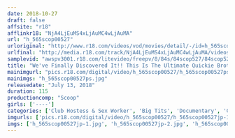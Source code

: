 ```yaml
---
date: 2018-10-27
draft: false
affsite: "r18"
afflinkr18: "NjA4LjEuMS4xLjAuMC4wLjAuMA"
url: "h_565scop00527"
urloriginal: "http://www.r18.com/videos/vod/movies/detail/-/id=h_565scop00527"
urlfinal: "http://media.r18.com/track/NjA4LjEuMS4xLjAuMC4wLjAuMA/videos/vod/movies/detail/-/id=h_565scop00527"
samplevid: "awspv3001.r18.com/litevideo/freepv/8/84s/84scop527/84scop527_dmb_w.mp4"
title: "We've Finally Discovered It!! This Is The Ultimate Quickie Brothel, Operating Quietly In A Depopulated Town, Forgotten By The World, But It Offers Unlimited Creampie Sex As A Standard Option And You'll Get To Cum Until Your Testicles Are Bone Dry!! A Thorough SCOOP!!"
mainimgurl: "pics.r18.com/digital/video/h_565scop00527/h_565scop00527ps.jpg"
mainimgs: "h_565scop00527ps.jpg"
releasedate: "July 13, 2018"
duration: 115
productioncomp: "Scoop"
girls: ['----']
categories: ['Club Hostess & Sex Worker', 'Big Tits', 'Documentary', 'Cowgirl', 'Creampie', 'Hi-Def']
imgurls: ['pics.r18.com/digital/video/h_565scop00527/h_565scop00527jp-1.jpg', 'pics.r18.com/digital/video/h_565scop00527/h_565scop00527jp-2.jpg', 'pics.r18.com/digital/video/h_565scop00527/h_565scop00527jp-3.jpg', 'pics.r18.com/digital/video/h_565scop00527/h_565scop00527jp-4.jpg', 'pics.r18.com/digital/video/h_565scop00527/h_565scop00527jp-5.jpg', 'pics.r18.com/digital/video/h_565scop00527/h_565scop00527jp-6.jpg', 'pics.r18.com/digital/video/h_565scop00527/h_565scop00527jp-7.jpg', 'pics.r18.com/digital/video/h_565scop00527/h_565scop00527jp-8.jpg', 'pics.r18.com/digital/video/h_565scop00527/h_565scop00527jp-9.jpg', 'pics.r18.com/digital/video/h_565scop00527/h_565scop00527jp-10.jpg', 'pics.r18.com/digital/video/h_565scop00527/h_565scop00527jp-11.jpg', 'pics.r18.com/digital/video/h_565scop00527/h_565scop00527jp-12.jpg', 'pics.r18.com/digital/video/h_565scop00527/h_565scop00527jp-13.jpg', 'pics.r18.com/digital/video/h_565scop00527/h_565scop00527jp-14.jpg', 'pics.r18.com/digital/video/h_565scop00527/h_565scop00527jp-15.jpg', 'pics.r18.com/digital/video/h_565scop00527/h_565scop00527jp-16.jpg', 'pics.r18.com/digital/video/h_565scop00527/h_565scop00527jp-17.jpg', 'pics.r18.com/digital/video/h_565scop00527/h_565scop00527jp-18.jpg', 'pics.r18.com/digital/video/h_565scop00527/h_565scop00527jp-19.jpg', 'pics.r18.com/digital/video/h_565scop00527/h_565scop00527jp-20.jpg']
imgs: ['h_565scop00527jp-1.jpg', 'h_565scop00527jp-2.jpg', 'h_565scop00527jp-3.jpg', 'h_565scop00527jp-4.jpg', 'h_565scop00527jp-5.jpg', 'h_565scop00527jp-6.jpg', 'h_565scop00527jp-7.jpg', 'h_565scop00527jp-8.jpg', 'h_565scop00527jp-9.jpg', 'h_565scop00527jp-10.jpg', 'h_565scop00527jp-11.jpg', 'h_565scop00527jp-12.jpg', 'h_565scop00527jp-13.jpg', 'h_565scop00527jp-14.jpg', 'h_565scop00527jp-15.jpg', 'h_565scop00527jp-16.jpg', 'h_565scop00527jp-17.jpg', 'h_565scop00527jp-18.jpg', 'h_565scop00527jp-19.jpg', 'h_565scop00527jp-20.jpg']
---
```

